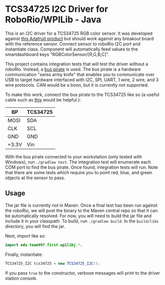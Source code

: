 # TCS34725 I2C Driver for RoboRio/WPILib - Java

This is an I2C driver for a TCS34725 RGB color sensor.  It was developed against [this Adafruit product](https://www.adafruit.com/product/1334)
but should work against any breakout board with the reference sensor.  Connect sensor to roboRio I2C port and instantiate class. Component will automatically feed values to the smartdashboard keys "RGBColorSensor/[R,G,B,C]".

This project contains integration tests that will test the driver without a roboRio. Instead, a [bus pirate](https://www.sparkfun.com/products/12942) is used.
The bus pirate is a hardware communication "swiss army knife" that enables you to communicate over USB to target hardware interfaced with I2C, SPI, UART,
1 wire, 2 wire, and 3 wire protocols. CAN would be a boon, but it is currently not supported.

To make this work, connect the bus pirate to the TCS34725 like so (a useful cable such as [this](https://www.sparkfun.com/products/9556) would be helpful.):

|BP     | TCS34725  |
| ----- | --------- |
| MOSI  | SDA       |
| CLK   | SCL       |
| GND   | GND       |
| +3.3V | Vin       |

With the bus pirate connected to your workstation (only tested with Windows), run `./gradlew test`. The integration test will enumerate each COM port to find the bus pirate.
Once found, integration tests will run. Note that there are some tests which require you to point red, blue, and green objects at the sensor to pass.

## Usage

The jar file is currently not in Maven.  Once a final test has been run against the roboRio, we will post the binary to the Maven central repo so that it can
be automatically resolved. For now, you will need to build the jar file and include it in your classpath.  To build, run `./gradlew build`. In the `build/libs` directory,
you will find the jar.

Next, import like so:
```Java
import edu.team997.first.wpilibj.*;
```

Finally, instantiate:
```Java
TCS34725_I2C tcs34725 = new TCS34725_I2C();
```

If you pass `true` to the constructor, verbose messages will print to the driver station console.